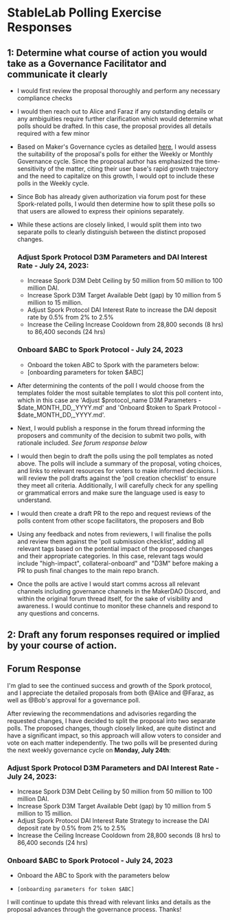 # StableLab Polling Exercise Responses 

## 1: Determine what course of action you would take as a Governance Facilitator and communicate it clearly

- I would first review the proposal thoroughly and perform any necessary compliance checks
- I would then reach out to Alice and Faraz if any outstanding details or any ambiguities require further clarification which would determine what polls should be drafted. In this case, the proposal provides all details required with a few minor 
- Based on Maker's Governance cycles as detailed [here](https://manual.makerdao.com/governance/governance-cycle), I would assess the suitability of the proposal's polls for either the Weekly or Monthly Governance cycle. Since the proposal author has emphasized the time-sensitivity of the matter, citing their user base's rapid growth trajectory and the need to capitalize on this growth, I would opt to include these polls in the Weekly cycle.
- Since Bob has already given authorization via forum post for these Spork-related polls, I would then determine how to split these polls so that users are allowed to express their opinions separately.
- While these actions are closely linked, I would split them into two separate polls to clearly distinguish between the distinct proposed changes.
  
  ### Adjust Spork Protocol D3M Parameters and DAI Interest Rate - July 24, 2023:
  - Increase Spork D3M Debt Ceiling by 50 million from 50 million to 100 million DAI.
  - Increase Spork D3M Target Available Debt (gap) by 10 million from 5 million to 15 million.
  - Adjust Spork Protocol DAI Interest Rate to increase the DAI deposit rate by 0.5% from 2% to 2.5%
  - Increase the Ceiling Increase Cooldown from 28,800 seconds (8 hrs) to 86,400 seconds (24 hrs)
 
  ### Onboard $ABC to Spork Protocol - July 24, 2023
  -  Onboard the token ABC to Spork with the parameters below:
	- [onboarding parameters for token $ABC]

- After determining the contents of the poll I would choose from the templates folder the most suitable templates to slot this poll content into, which in this case are 'Adjust $protocol_name D3M Parameters - $date_MONTH_DD,_YYYY.md' and 'Onboard $token to Spark Protocol - $date_MONTH_DD,_YYYY.md'.
- Next, I would publish a response in the forum thread informing the proposers and community of the decision to submit two polls, with rationale included. *See forum response below*
- I would then begin to draft the polls using the poll templates as noted above. The polls will include a summary of the proposal, voting choices, and links to relevant resources for voters to make informed decisions. I will review the poll drafts against the 'poll creation checklist' to ensure they meet all criteria. Additionally, I will carefully check for any spelling or grammatical errors and make sure the language used is easy to understand.
- I would then create a draft PR to the repo and request reviews of the polls content from other scope facilitators, the proposers and Bob
- Using any feedback and notes from reviewers, I will finalise the polls and review them against the 'poll submission checklist', adding all relevant tags based on the potential impact of the proposed changes and their appropriate categories. In this case, relevant tags would include "high-impact", collateral-onboard" and "D3M" before making a PR to push final changes to the main repo branch.
- Once the polls are active I would start comms across all relevant channels including governance channels in the MakerDAO Discord, and within the original forum thread itself, for the sake of visibility and awareness. I would continue to monitor these channels and respond to any questions and concerns.

## 2: Draft any forum responses required or implied by your course of action.

## Forum Response

I'm glad to see the continued success and growth of the Spork protocol, and I appreciate the detailed proposals from both @Alice and @Faraz, as well as @Bob's approval for a governance poll.

After reviewing the recommendations and advisories regarding the requested changes, I have decided to split the proposal into two separate polls. The proposed changes, though closely linked, are quite distinct and have a significant impact, so this approach will allow voters to consider and vote on each matter independently. The two polls will be presented during the next weekly governance cycle on **Monday, July 24th**:

  ### Adjust Spork Protocol D3M Parameters and DAI Interest Rate - July 24, 2023:
  - Increase Spork D3M Debt Ceiling by 50 million from 50 million to 100 million DAI.
  - Increase Spork D3M Target Available Debt (gap) by 10 million from 5 million to 15 million.
  - Adjust Spork Protocol DAI Interest Rate Strategy to increase the DAI deposit rate by 0.5% from 2% to 2.5%
  - Increase the Ceiling Increase Cooldown from 28,800 seconds (8 hrs) to 86,400 seconds (24 hrs)
 
  ### Onboard $ABC to Spork Protocol - July 24, 2023
  -  Onboard the ABC to Spork with the parameters below
  -  	[onboarding parameters for token $ABC]

I will continue to update this thread with relevant links and details as the proposal advances through the governance process. Thanks!
